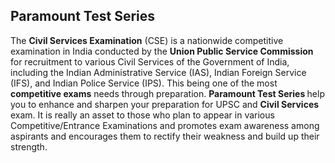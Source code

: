 <h2>Paramount Test Series</h2>
<p>The <strong>Civil Services Examination</strong> (CSE) is a nationwide competitive examination in India conducted by the <strong>Union Public Service Commission</strong> for recruitment to various Civil Services of the Government of India, including the Indian Administrative Service (IAS), Indian Foreign Service (IFS), and Indian Police Service (IPS). This being one of the most <strong>competitive exams</strong> needs through preparation.&nbsp;<strong>Paramount Test Series </strong>help you to enhance and sharpen your preparation for UPSC and <strong>Civil Services</strong> exam. It is really an asset to those who plan to appear in various Competitive/Entrance Examinations and promotes exam awareness among aspirants and encourages them to rectify their weakness and build up their strength.</p>
